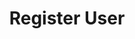 ---
title: Register User
excerpt: Create new user without the need to be logged in.
api:
  file: .openapi.json
  operationId: tLedger Portal User-register_user
hidden: false
---